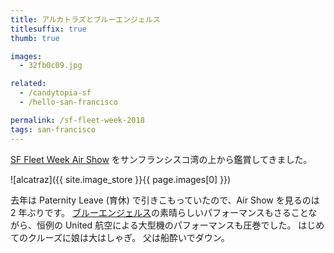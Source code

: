 ```yaml
---
title: アルカトラズとブルーエンジェルス
titlesuffix: true
thumb: true

images:
  - 32fb0c09.jpg

related:
  - /candytopia-sf
  - /hello-san-francisco

permalink: /sf-fleet-week-2018
tags: san-francisco
---
```


[SF Fleet Week Air Show](https://fleetweeksf.org/air-show/) をサンフランシスコ湾の上から鑑賞してきました。

![alcatraz]({{ site.image_store }}{{ page.images[0] }})

去年は Paternity Leave (育休) で引きこもっていたので、Air Show を見るのは 2 年ぶりです。
[ブルーエンジェルス](https://ja.wikipedia.org/wiki/%E3%83%96%E3%83%AB%E3%83%BC%E3%82%A8%E3%83%B3%E3%82%B8%E3%82%A7%E3%83%AB%E3%82%B9)の素晴らしいパフォーマンスもさることながら、恒例の United 航空による大型機のパフォーマンスも圧巻でした。
はじめてのクルーズに娘は大はしゃぎ。
父は船酔いでダウン。

